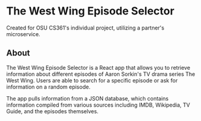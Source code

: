 # The West Wing Episode Selector
Created for OSU CS361's individual project, utilizing a partner's microservice.

## About
The West Wing Episode Selector is a React app that allows you to retrieve information about different episodes of Aaron Sorkin's TV drama series The West Wing. Users are able to search for a specific episode or ask for information on a random episode.

The app pulls information from a JSON database, which contains information compiled from various sources including IMDB, Wikipedia, TV Guide, and the episodes themselves.
